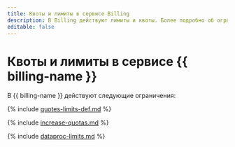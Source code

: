 ```yaml
---
title: Квоты и лимиты в сервисе Billing
description: В Billing действуют лимиты и квоты. Более подробно об ограничениях в сервисе вы узнаете из данной статьи.
editable: false
---
```


# Квоты и лимиты в сервисе {{ billing-name }}

В {{ billing-name }} действуют следующие ограничения:

{% include [quotes-limits-def.md](../../_includes/quotes-limits-def.md) %}

{% include [increase-quotas.md](../../_includes/increase-quotas.md) %}

{% include [dataproc-limits.md](../../_includes/billing/billing-limits.md) %}
